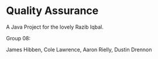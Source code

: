 # Quality Assurance

A Java Project for the lovely Razib Iqbal.

Group 08:

James Hibben,
Cole Lawrence,
Aaron Rielly,
Dustin Drennon
